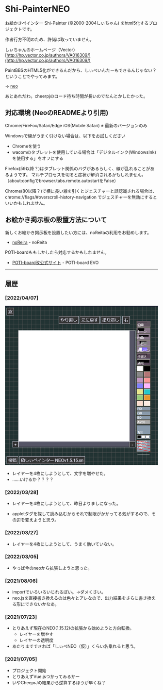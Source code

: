 # Shi-PainterNEO

お絵かきペインター Shi-Painter (©2000-2004しぃちゃん) をhtml5化するプロジェクトです。

作者行方不明のため、許諾は取っていません。

しぃちゃんのホームページ（Vector）
[http://hp.vector.co.jp/authors/VA016309/](http://hp.vector.co.jp/authors/VA016309/)

PaintBBSのHTML5化ができるんだから、しぃぺいんたーもできるんじゃない？ということでやってみます。

-> [neo](https://github.com/funige/neo/)

あとあれだわ。cheerpjのロード待ち時間が長いのでなんとかしたかった。

## 対応環境 (NeoのREADMEより引用)

Chrome/FireFox/Safari/Edge iOS(Mobile Safari) ※ 最新のバージョンのみ

Windowsで線がうまく引けない場合は、以下をお試しください

- Chromeを使う
- wacomのタブレットを使用している場合は「デジタルインク(WindowsInk)を使用する」をオフにする

Firefox(59以降？)はタブレット関係のバグがあるらしく、線が乱れることがあるようです。
マルチプロセスを切ると症状が解消されるかもしれません。（about:configでbrowser.tabs.remote.autostartをFalse）

Chrome(80以降？)で横に長い線を引くとジェスチャーと誤認識される場合は、chrome://flags/#overscroll-history-navigation でジェスチャーを無効にするといいかもしれません。

## お絵かき掲示板の設置方法について

新しくお絵かき掲示板を設置したい方には、noReitaの利用をお勧めします。

- [noReira](https://oekakibbs.moe/) - noReita

POTI-boardももしかしたら対応するかもしれません。

- [POTI-board改公式サイト](https://pbbs.sakura.ne.jp/poti/) - POTI-board EVO

---

## 履歴

### [2022/04/07]

![img/22-04-07-032913.png](img/22-04-07-032913.png)

- レイヤーを4枚にしようとして、文字を増やせた。
- ……いけるか？？？？

### [2022/03/28]

- レイヤーを4枚にしようとして、昨日よりましになった。

- appletタグを探して読み込むからそれで制限がかかってる気がするので、その辺を変えようと思う。

### [2022/03/27]

- レイヤーを4枚にしようとして、うまく動いていない。

### [2022/03/05]

- やっぱ今のneoから拡張しようと思った。

### [2021/08/06]

- importでいろいろいじれるぽい。→ダメくさい。
- neo.jsを直接書き換えるのは色々とアレなので、出力結果をさらに書き換える形にできないかなあ。

### [2021/07/23]

- とりあえず現在のNEO(1.15.12)の拡張から始めようと方向転換。
  - レイヤーを増やす
  - レイヤーの透明度
- あたりまでできれば「しぃぺNEO（仮）」くらい名乗れると思う。

### [2021/07/05]

- プロジェクト開始
- とりあえずVue.jsつかってみるかー
- いやCheeprJの結果から逆算するほうが早くね？
